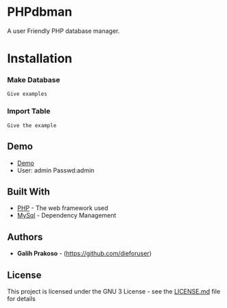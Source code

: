 # PHPdbman

A user Friendly PHP database manager.

# Installation

### Make Database

```
Give examples
```


### Import Table

```
Give the example
```

## Demo

* [Demo](http://www.dropwizard.io/1.0.2/docs/)
* User: admin 
  Passwd:admin

## Built With

* [PHP](http://www.dropwizard.io/1.0.2/docs/) - The web framework used
* [MySql](https://maven.apache.org/) - Dependency Management


## Authors

* **Galih Prakoso** - (https://github.com/dieforuser)

## License

This project is licensed under the GNU 3 License - see the [LICENSE.md](https://github.com/dieforuser/PHPdbman/blob/master/LICENSE) file for details
